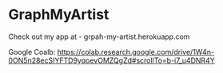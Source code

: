 # GraphMyArtist

Check out my app at - grpah-my-artist.herokuapp.com

Google Coalb: https://colab.research.google.com/drive/1W4n-0ON5n28ecSIYFTD9yqoevOMZQgZd#scrollTo=b-i7_u4DNR4Y 
